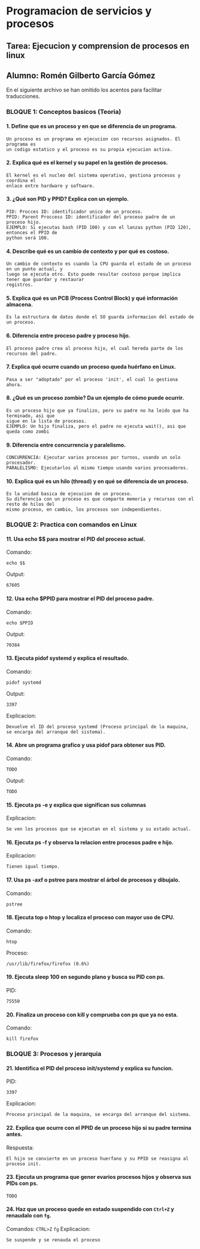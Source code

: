 # Programacion de servicios y procesos
## Tarea:  Ejecucion y comprension de procesos en linux
## Alumno: Romén Gilberto García Gómez

En el siguiente archivo se han omitido los acentos para facilitar traducciones.

### BLOQUE 1: Conceptos basicos (Teoria)
#### 1. Define que es un proceso y en que se diferencia de un programa.
```
Un proceso es un programa en ejecucion con recursos asignados. El programa es
un codigo estatico y el proceso es su propia ejecucion activa.
```

#### 2. Explica qué es el kernel y su papel en la gestión de procesos.
```
El kernel es el nucleo del sistema operativo, gestiona procesos y coordina el
enlace entre hardware y software.
```

#### 3. ¿Qué son PID y PPID? Explica con un ejemplo.
```
PID: Procces ID: identificador unico de un proceso.
PPID: Parent Proccess ID: identificador del proceso padre de un proceso hijo.
EJEMPLO: Si ejecutas bash (PID 100) y con el lanzas python (PID 120), entonces el PPID de
python será 100.
```

#### 4. Describe qué es un cambio de contexto y por qué es costoso.
```
Un cambio de contexto es cuando la CPU guarda el estado de un proceso en un punto actual, y
luego se ejecuta otro. Esto puede resultar costoso porque implica tener que guardar y restaurar
registros. 
```

#### 5. Explica qué es un PCB (Process Control Block) y qué información almacena.
```
Es la estructura de datos donde el SO guarda informacion del estado de un proceso.
```

#### 6. Diferencia entre proceso padre y proceso hijo.
```
El proceso padre crea al proceso hijo, el cual hereda parte de los recursos del padre.
```

#### 7. Explica qué ocurre cuando un proceso queda huérfano en Linux.
```
Pasa a ser "adoptado" por el proceso 'init', el cual lo gestiona ahora.
```

#### 8. ¿Qué es un proceso zombie? Da un ejemplo de cómo puede ocurrir.
```
Es un proceso hijo que ya finalizo, pero su padre no ha leido que ha terminado, asi que
sigue en la lista de procesos.
EJEMPLO: Un hijo finaliza, pero el padre no ejecuta wait(), asi que queda como zombi
```

#### 9. Diferencia entre concurrencia y paralelismo.
```
CONCURRENCIA: Ejecutar varios procesos por turnos, usando un solo procesador.
PARALELISMO: Ejecutarlos al mismo tiempo usando varios procesadores.
```

#### 10. Explica qué es un hilo (thread) y en qué se diferencia de un proceso.
```
Es la unidad basica de ejecucion de un proceso.
Su diferencia con un proceso es que comparte memoria y recursos con el resto de hilos del
mismo proceso, en cambio, los procesos son independientes.
```


### BLOQUE 2: Practica con comandos en Linux
#### 11. Usa echo $$ para mostrar el PID del proceso actual.
Comando:
```
echo $$
```
Output:
```
67605
```

#### 12. Usa echo $PPID para mostrar el PID del proceso padre.
Comando:
```
echo $PPID
```
Output:
```
70384
```

#### 13. Ejecuta pidof systemd y explica el resultado.
Comando:
```
pidof systemd
```
Output:
```
3397
```
Explicacion:
```
Devuelve el ID del proceso systemd (Proceso principal de la maquina, se encarga del arranque del sistema).
```

#### 14. Abre un programa grafico y usa pidof para obtener sus PID.
Comando:
```
TODO
```
Output:
```
TODO
```

#### 15. Ejecuta ps -e y explica que significan sus columnas
Explicacion:
```
Se ven los procesos que se ejecutan en el sistema y su estado actual.
```

#### 16. Ejecuta ps -f y observa la relacion entre procesos padre e hijo.
Explicacion:
```
Tienen igual tiempo.
```

#### 17. Usa ps -axf o pstree para mostrar el árbol de procesos y dibujalo.
Comando:
```
pstree
```

#### 18. Ejecuta top o htop y localiza el proceso con mayor uso de CPU.
Comando:
```
htop
```
Proceso:
```
/usr/lib/firefox/firefox (0.6%)
```

#### 19. Ejecuta sleep 100 en segundo plano y busca su PID con ps.
PID:
```
75550
```

#### 20. Finaliza un proceso con kill y comprueba con ps que ya no esta.
Comando:
```
kill firefox
```


### BLOQUE 3: Procesos y jerarquia
#### 21. Identifica el PID del proceso init/systemd y explica su funcion.
PID:
```
3397
```
Explicacion:
```
Proceso principal de la maquina, se encarga del arranque del sistema.
```

#### 22. Explica que ocurre con el PPID de un proceso hijo si su padre termina antes.
Respuesta:
```
El hijo se convierte en un proceso huerfano y su PPID se reasigna al proceso init.
```

#### 23. Ejecuta un programa que gener evarios procesos hijos y observa sus PIDs con ps.
```
TODO
```

#### 24. Haz que un proceso quede en estado suspendido con ```Ctrl+Z``` y renaudalo con ```fg```.
Comandos:
```CTRL>Z```
```fg```
Explicacion:
```
Se suspende y se renauda el proceso
```
